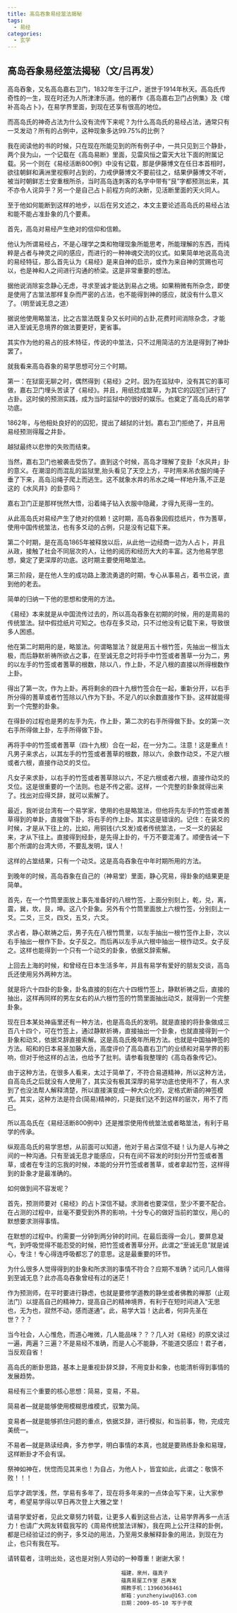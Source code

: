 ```yaml
---
title: 高岛吞象易经筮法揭秘
tags:
  - 易经
categories:
  - 玄学
---
```



## 高岛吞象易经筮法揭秘（文/吕再发）

高岛吞象，又名高岛嘉右卫门，1832年生于江户，逝世于1914年秋天。高岛氏传奇性的一生，现在时还为人所津津乐道。他的著作《高岛嘉右卫门占例集》及《增补高岛占卜》，在易学界里面，到现在还享有很高的地位。

而高岛氏的神奇占法为什么没有流传下来呢？为什么高岛氏的易经占法，通常只有一爻发动？所有的占例中，这种现象多达99.75%的比例？

我在阅读他的书的时候，只在现在所能见到的所有例子中，一共只见到三个静卦，两个艮为山，一个记载在《高岛易断》里面，见雷风恒之雷天大壮下面的附属记载。另一个则在《易经活断800例》中没有记载，那是伊藤博文在任日本首相时，欲往朝鲜和满洲里视察时占到的，力戒伊藤博文不要前往之，结果伊藤博文不听，被当时朝鲜志士安重根所杀，当时高岛连刺客的名字中带有“艮”字都预测出来，其不亦令人诧异乎？另一个是自己占卜前程方向的决断，见活断里面的天火同人。

至于他如何能断到这样的地步，以后在另文述之，本文主要论述高岛氏的易经占法和能不能占准卦象的几个要素。

首先，高岛对易经产生绝对的信仰和信赖。 

他认为所谓易经占，不是心理学之类和物理现象所能思考，所能理解的东西，而纯粹是占者与神灵之间的感应，而进行的一种神魂交流的仪式。如果简单地说高岛流的易经特征，那么首先认为《易经》是来自神的启示，或作为来自神的赏赐也可以，也是神和人之间进行沟通的桥梁。这是非常重要的想法。

据他说消除妄念静心无虑，寻求至诚才能达到易占之境。如果稍微有所杂念，即使是使用了古筮法那样复杂而严密的占法，也不能得到神的感应，就没有什么意义了。（明至诚无息之道）

据说他使用略筮法，比之古筮法既复杂又长时间的占卦,花费时间消除杂念，才能进入至诚无息境界的做法要更好，更省事。

其实作为他的易占的技术特征，传说的中筮法，只不过用简洁的方法是得到了神卦罢了。

就我看来高岛吞象的易学思想可分三个时期。

第一：在狱窗无聊之时，偶然得到《易经》之时。因为在监狱中，没有其它的事可做，嘉右卫门埋头苦读了《易经》。并且，用纸捻成筮草，为其它的囚犯们进行了占卦。这时侯的预测实践，成为当时监狱中的很好的娱乐。也奠定了高岛氏的易学功底。

1862年，与他相处良好的的囚犯，提出了越狱的计划。嘉右卫门拒绝了，并且用易经预测得履之井卦。

越狱最终以悲惨的失败而结束。

当然，嘉右卫门也被袭击受伤了。直到这个时候，高岛才理解了变卦「水风井」卦的意义。在潮湿的而混乱的监狱里,抬头看见了天空上方，平时用来吊衣服的绳子垂了下来，高岛沿绳子爬上而逃生。这不就象水井的吊水之绳一样地升落,不正是这的《水风井》的卦意吗？

嘉右卫门正是那样恍然大悟，沿着绳子钻入衣服中隐藏，才得九死得一生的。

从此高岛氏对易经产生了绝对的信赖！这时期，高岛吞象因假捻纸片，作为蓍草，使用中国传统筮法，也有多爻动的占例，只是没有记载下来。

第二个时期，是在高岛1865年被释放以后，从此他一边经商一边为人占卜，并且从政，接触了社会不同层次的人，让他的阅历和经历大大的丰富。这为他易学思想，奠定了更深厚的功底。这时期主要使用略筮法。

第三阶段，是在他人生的成功路上激流勇退的时期，专心从事易占，着书立说，直到他的老去。

简单的归纳一下他的思想和使用的方法。

《易经》本来就是从中国流传过去的，所以高岛吞象在初期的时候，用的是周易的传统筮法。狱中假捻纸片可知之。也存在多爻动，只不过他没有记载下来，导致很多人困惑。

他在第二时期用的是，略筮法。何谓略筮法？就是用五十根竹签，先抽出一根当太极，而后静默祈祷所欲占之事，在至诚无息之时将手中竹签或者蓍草一分为二，男的以左手的竹签或者蓍草的根数，除以八，作上卦，不足八根的直接以所得根数作上卦。

得出了第一次，作为上卦。再将剩余的四十九根竹签合在一起，重新分开，以右手所分得的蓍草或者竹签除以八作为下卦。不足八的以余数直接作下卦。这样就能得到一个完整的卦象。

在得卦的过程也是男的左手为先，作上卦，第二次的右手所得做下卦。女的第一次右手所得做上卦，左手所得做下卦。

再将手中的竹签或者蓍草（四十九根）合在一起，在一分为二。注意！这是重点！凡男子来求占，以其左手的竹签或者蓍草的根数，除以六，余数作动爻，不足六根或者六根，直接作动爻的爻位。

凡女子来求卦，以右手的竹签或者蓍草除以六，不足六根或者六根，直接作动爻的爻位。这是很重要的一个法则。也是不传之密。这样，一个完整的卦象就得出来了。找出对应得爻辞，就可以索解了。

最近，我听说台湾有一个易学家，使用的也是略筮法，但他将先左手的竹签或者蓍草得到的单卦，直接做下卦，将右手的作上卦。其实这是错误的。记住：在装爻的时候，才是从下往上的，比如，用铜钱{六爻发}或者传统筮法，一爻一爻的装起来，才从下往上。直接得到经卦，是先得上卦的，千万不要混淆了。顺便告诫一下那个所谓的台湾大师，不要乱发明，误人！

这样的占筮结果，只有一个动爻。这是高岛吞象在中年时期所用的方法。

到晚年的时候，高岛吞象在自己的（神易堂）里面，静心究易，得卦象的结果更是简单。

首先，在一个竹筒里面放上事先准备好的八根竹签，上面分别刻上，乾，兑，离，震，巽，坎，艮，坤。这八个卦象。另外有个竹筒里面放上六根竹签，分别刻上一爻。二爻，三爻，四爻，五爻，六爻。

求占者，静心默祷之后，男子先在八根竹筒里，以左手抽出一根竹签作上卦，次以右手抽出一根作下卦。女子反之。而后再以左手从六根中抽出一根作动爻。女子反之。这样也能得到一个只有一个动爻的卦象，依据爻辞索解。

上回去上海的时候，和曾经在日本生活多年，并且有易学有爱好的朋友交谈，高岛氏还使用另外两种方法。

就是将六十四卦的卦象，卦名直接的刻在六十四根竹签上，静默祈祷之后，直接的抽出，这样再同样的男左女右的从六根竹签的竹筒里面抽出动爻，就得到一个完整卦象。

现在日本某处神庙里还有一种方法，也是高岛氏的发明。就是直接的将卦象做成三百八十四个，可在竹签上，通过静默祈祷，直接抽出一个卦象，也就直接得到一个卦象和动爻，依据爻辞直接索解。这是高岛氏晚年所用方法。也就是中国抽神签的方法。昭和的日本易圣加藤大岳，高度评价了高岛嘉右卫门的业绩和对易学界的影响，但对于他这样的占法，也给予了批判。请参看我整理的《高岛吞象传记》。

由于这种方法，在很多人看来，太过于简单了，不符合易道精神，所以这种方法，自高岛氏之后就没有人使用了，其实没有极其深厚的易学功底也使用不了，有人求到了也没法帮人解释清楚，所以直接演变成一种大众化的，定格式断语的神签模式。其实，这种方法是符合(简易)精神的，只是我们达不到这样的层次，用不了而已。

所以高岛氏在《易经活断800例中》还是推崇使用传统筮法或者略筮法，有利于易学的传承。

纵观高岛氏的易学思想，从前面可以知道，他对于易占深信不疑！认为是人与神之间的一种沟通。只有至诚无息才能感应，只有在间不容发的时刻分开竹签或者蓍草，或者在专注的忘我的时候，本能的分开竹签或者蓍草，或者拿起竹签，这样得到的卦象才是最准确的。

如何做到间不容发呢？

首先，预测师要对《易经》的占卜深信不疑。求测者也要深信，至少不要不配合。在占测的过程中，丝毫不要受到外界的影响，十分专心的做好当前的筮仪，用心的默想要求测得事情。

在默想的过程中。约需要一分钟到两分钟的时间。在最后面得一会儿，要屏息凝气，到呼吸觉得不能忍受的时候，把竹签或者蓍草分开。此谓之“至诚无息”就是诚心，专注！专心得连呼吸都忘了的意思。这是最重要的环节。

为什么很多人觉得得到的卦象和所求测的事情不符合？应期不准确？试问几人做得到至诚无息？此亦高岛吞象曾经有过的迷茫！

作为预测师，在平时要进行静虑，也就是要修学道教的静坐或者佛教的禅那（止观法门）以提高自己的精神力，提高自己的精神境界，有利于在短时间进入“无思也，无为也，寂然不动，感而遂通”。此，易学大旨！达此者，何异先圣在世？？？

当今社会，人心惟危，而道心唯微，几人能品味？？？几人对《易经》的原文读过一遍，两遍？三遍？不是易经不准确，而是人心不能静，不能道交感应！君子者，当反观自省！

高岛氏的断卦思路，基本上是重视卦辞爻辞，不用变卦和象，也能清析得到事情的发展趋势。

易经有三个重要的核心思想：简易，变易，不易。

简易者—就是能够使用模糊思维模式，驭繁为简。

变易者—就是能够抓住问题的重点，依据爻辞，进行模拟，和当前事，物，完成完美统一。

不易者—就是熟读经典，多方参学，明白事情的本真，也就是要熟练卦象和易理，这样断卦才不会有误。　

祭神如神在，恍惚而见其来也！为自占，为他人卜，皆宜如此，此谓之：敬慎不败！！！

后学才疏学浅，然，学易有多年了，现在将多年来的一点体会写下来，让大家参考，希望易学得以早日再次登上大雅之堂！

请易学爱好者，见此文章努力转载，让更多人看到这些占法，让易学界再多一点活力！也请广大网友转载我写的《周易传统筮法详解》，我在网上公开注释的卦例，都是已经验证过的例子，多爻动的用法，乃至用爻彖解释卦象的用法，到现在为止，也只有我在写。

请转载者，注明出处，这也是对别人劳动的一种尊重！谢谢大家！

             							福建，泉州，蕴真子
										蕴真易屋工作室 吕再发
										赐教手机：13960368461  
										邮箱：yunzhenyiwu@163.com
										日期：2009-05-10 写于子夜





 

 

 

 

